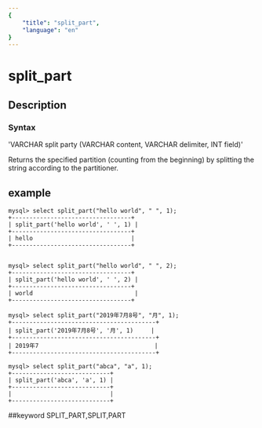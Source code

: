 ```yaml
---
{
    "title": "split_part",
    "language": "en"
}
---
```


<!-- 
Licensed to the Apache Software Foundation (ASF) under one
or more contributor license agreements.  See the NOTICE file
distributed with this work for additional information
regarding copyright ownership.  The ASF licenses this file
to you under the Apache License, Version 2.0 (the
"License"); you may not use this file except in compliance
with the License.  You may obtain a copy of the License at

  http://www.apache.org/licenses/LICENSE-2.0

Unless required by applicable law or agreed to in writing,
software distributed under the License is distributed on an
"AS IS" BASIS, WITHOUT WARRANTIES OR CONDITIONS OF ANY
KIND, either express or implied.  See the License for the
specific language governing permissions and limitations
under the License.
-->

# split_part
## Description
### Syntax

'VARCHAR split party (VARCHAR content, VARCHAR delimiter, INT field)'


Returns the specified partition (counting from the beginning) by splitting the string according to the partitioner.

## example

```
mysql> select split_part("hello world", " ", 1);
+----------------------------------+
| split_part('hello world', ' ', 1) |
+----------------------------------+
| hello                            |
+----------------------------------+


mysql> select split_part("hello world", " ", 2);
+----------------------------------+
| split_part('hello world', ' ', 2) |
+----------------------------------+
| world                             |
+----------------------------------+

mysql> select split_part("2019年7月8号", "月", 1);
+-----------------------------------------+
| split_part('2019年7月8号', '月', 1)     |
+-----------------------------------------+
| 2019年7                                 |
+-----------------------------------------+

mysql> select split_part("abca", "a", 1);
+----------------------------+
| split_part('abca', 'a', 1) |
+----------------------------+
|                            |
+----------------------------+
```
##keyword
SPLIT_PART,SPLIT,PART
